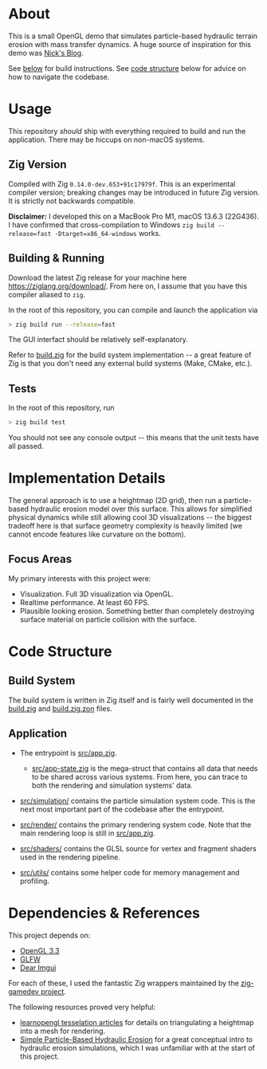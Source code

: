 # About
This is a small OpenGL demo that simulates particle-based hydraulic terrain erosion with mass transfer dynamics. A huge source of inspiration for this demo was [Nick's Blog](https://nickmcd.me/2020/04/10/simple-particle-based-hydraulic-erosion/).

See [below](#building--running) for build instructions. See [code structure](#code-structure) below for advice on how to navigate the codebase.


# Usage
This repository _should_ ship with everything required to build and run the application. There may be hiccups on non-macOS systems.

## Zig Version
Compiled with Zig `0.14.0-dev.653+91c17979f`. This is an experimental compiler version; breaking changes may be introduced in future Zig version. It is strictly not backwards compatible.

**Disclaimer:** I developed this on a MacBook Pro M1, macOS 13.6.3 (22G436). I have confirmed that cross-compilation to Windows `zig build --release=fast -Dtarget=x86_64-windows` works.


## Building & Running
Download the latest Zig release for your machine here https://ziglang.org/download/. From here on, I assume that you have this compiler aliased to `zig`.

In the root of this repository, you can compile and launch the application via
```bash
> zig build run --release=fast
```

The GUI interfact should be relatively self-explanatory.

Refer to [build.zig](./build.zig) for the build system implementation -- a great feature of Zig is that you don't need any external build systems (Make, CMake, etc.).


## Tests
In the root of this repository, run
```bash
> zig build test
```

You should not see any console output -- this means that the unit tests have all passed.


# Implementation Details
The general approach is to use a heightmap (2D grid), then run a particle-based hydraulic erosion model over this surface. This allows for simplified physical dynamics while still allowing cool 3D visualizations -- the biggest tradeoff here is that surface geometry complexity is heavily limited (we cannot encode features like curvature on the bottom).

## Focus Areas
My primary interests with this project were:
- Visualization. Full 3D visualization via OpenGL.
- Realtime performance. At least 60 FPS.
- Plausible looking erosion. Something better than completely destroying surface material on particle collision with the surface. 


# Code Structure
## Build System
The build system is written in Zig itself and is fairly well documented in the [build.zig](./build.zig) and [build.zig.zon](./build.zig.zon) files.

## Application
- The entrypoint is [src/app.zig](./src/app.zig).
    - [src/app-state.zig](./src/app-state.zig) is the mega-struct that contains all data that needs to be shared across various systems. From here, you can trace to both the rendering and simulation systems' data.

- [src/simulation/](./src/simulation/) contains the particle simulation system code. This is the next most important part of the codebase after the entrypoint.

- [src/render/](./src/render/) contains the primary rendering system code. Note that the main rendering loop is still in [src/app.zig](./src/app.zig).

- [src/shaders/](./src/shaders/) contains the GLSL source for vertex and fragment shaders used in the rendering pipeline.

- [src/utils/](./src/utils/) contains some helper code for memory management and profiling.


# Dependencies & References
This project depends on:
- [OpenGL 3.3](https://www.opengl.org/)
- [GLFW](https://www.glfw.org/)
- [Dear Imgui](https://github.com/ocornut/imgui)

For each of these, I used the fantastic Zig wrappers maintained by the [zig-gamedev project](https://github.com/zig-gamedev/zig-gamedev).

The following resources proved very helpful:
- [learnopengl tesselation articles](https://learnopengl.com/Guest-Articles/2021/Tessellation/Height-map) for details on triangulating a heightmap into a mesh for rendering.
- [Simple Particle-Based Hydraulic Erosion](https://nickmcd.me/2020/04/10/simple-particle-based-hydraulic-erosion/) for a great conceptual intro to hydraulic erosion simulations, which I was unfamiliar with at the start of this project.

